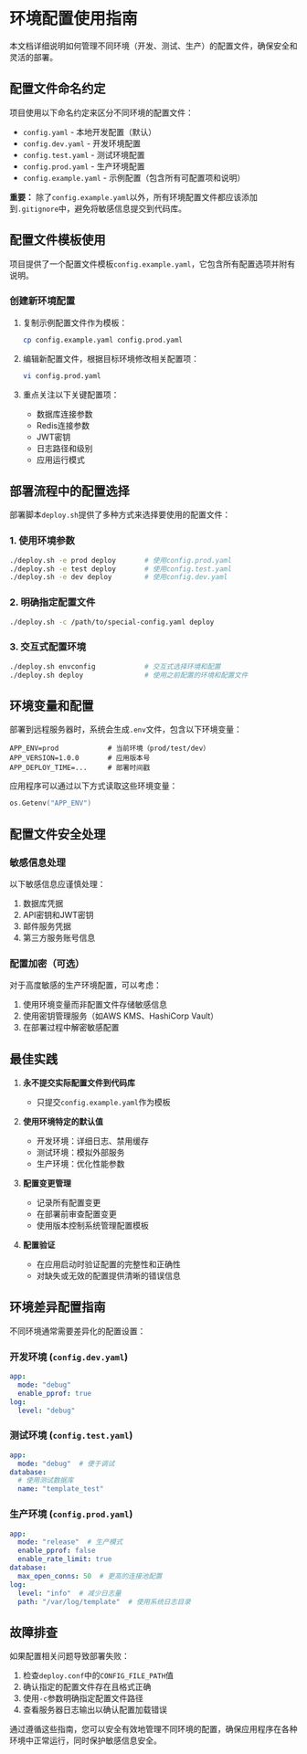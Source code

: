 # 环境配置使用指南

本文档详细说明如何管理不同环境（开发、测试、生产）的配置文件，确保安全和灵活的部署。

## 配置文件命名约定

项目使用以下命名约定来区分不同环境的配置文件：

- `config.yaml` - 本地开发配置（默认）
- `config.dev.yaml` - 开发环境配置
- `config.test.yaml` - 测试环境配置 
- `config.prod.yaml` - 生产环境配置
- `config.example.yaml` - 示例配置（包含所有可配置项和说明）

**重要：** 除了`config.example.yaml`以外，所有环境配置文件都应该添加到`.gitignore`中，避免将敏感信息提交到代码库。

## 配置文件模板使用

项目提供了一个配置文件模板`config.example.yaml`，它包含所有配置选项并附有说明。

### 创建新环境配置

1. 复制示例配置文件作为模板：
   ```bash
   cp config.example.yaml config.prod.yaml
   ```

2. 编辑新配置文件，根据目标环境修改相关配置项：
   ```bash
   vi config.prod.yaml
   ```

3. 重点关注以下关键配置项：
   - 数据库连接参数
   - Redis连接参数
   - JWT密钥
   - 日志路径和级别
   - 应用运行模式

## 部署流程中的配置选择

部署脚本`deploy.sh`提供了多种方式来选择要使用的配置文件：

### 1. 使用环境参数

```bash
./deploy.sh -e prod deploy       # 使用config.prod.yaml
./deploy.sh -e test deploy       # 使用config.test.yaml
./deploy.sh -e dev deploy        # 使用config.dev.yaml
```

### 2. 明确指定配置文件

```bash
./deploy.sh -c /path/to/special-config.yaml deploy
```

### 3. 交互式配置环境

```bash
./deploy.sh envconfig            # 交互式选择环境和配置
./deploy.sh deploy               # 使用之前配置的环境和配置文件
```

## 环境变量和配置

部署到远程服务器时，系统会生成`.env`文件，包含以下环境变量：

```
APP_ENV=prod            # 当前环境（prod/test/dev）
APP_VERSION=1.0.0       # 应用版本号
APP_DEPLOY_TIME=...     # 部署时间戳
```

应用程序可以通过以下方式读取这些环境变量：

```go
os.Getenv("APP_ENV")
```

## 配置文件安全处理

### 敏感信息处理

以下敏感信息应谨慎处理：

1. 数据库凭据
2. API密钥和JWT密钥
3. 邮件服务凭据
4. 第三方服务账号信息

### 配置加密（可选）

对于高度敏感的生产环境配置，可以考虑：

1. 使用环境变量而非配置文件存储敏感信息
2. 使用密钥管理服务（如AWS KMS、HashiCorp Vault）
3. 在部署过程中解密敏感配置

## 最佳实践

1. **永不提交实际配置文件到代码库**
   - 只提交`config.example.yaml`作为模板

2. **使用环境特定的默认值**
   - 开发环境：详细日志、禁用缓存
   - 测试环境：模拟外部服务
   - 生产环境：优化性能参数

3. **配置变更管理**
   - 记录所有配置变更
   - 在部署前审查配置变更
   - 使用版本控制系统管理配置模板

4. **配置验证**
   - 在应用启动时验证配置的完整性和正确性
   - 对缺失或无效的配置提供清晰的错误信息

## 环境差异配置指南

不同环境通常需要差异化的配置设置：

### 开发环境 (`config.dev.yaml`)
```yaml
app:
  mode: "debug"
  enable_pprof: true
log:
  level: "debug"
```

### 测试环境 (`config.test.yaml`)
```yaml
app:
  mode: "debug"  # 便于调试
database:
  # 使用测试数据库
  name: "template_test" 
```

### 生产环境 (`config.prod.yaml`)
```yaml
app:
  mode: "release"  # 生产模式
  enable_pprof: false
  enable_rate_limit: true
database:
  max_open_conns: 50  # 更高的连接池配置
log:
  level: "info"  # 减少日志量
  path: "/var/log/template"  # 使用系统日志目录
```

## 故障排查

如果配置相关问题导致部署失败：

1. 检查`deploy.conf`中的`CONFIG_FILE_PATH`值
2. 确认指定的配置文件存在且格式正确
3. 使用`-c`参数明确指定配置文件路径
4. 查看服务器日志输出以确认配置加载错误

通过遵循这些指南，您可以安全有效地管理不同环境的配置，确保应用程序在各种环境中正常运行，同时保护敏感信息安全。 
